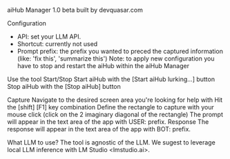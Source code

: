 aiHub Manager 1.0 beta
built by devquasar.com

Configuration 
- API: set your LLM API.
- Shortcut: currently not used
- Prompt prefix: the prefix you wanted to preced the captured information (like: 'fix this', 'summarize this')
Note: to apply new configuration you have to stop and restart the aiHub within the aiHub Manager

Use the tool
  Start/Stop
    Start aiHub with the [Start aiHub lurking...] button
    Stop aiHub with the [Stop aiHub] button

  Capture
    Navigate to the desired screen area you're looking for help with
    Hit the [shift] [F1] key combination
    Define the rectangle to capture with your mouse click (click on the 2 imaginary diagonal of the rectangle)
    The prompt will appear in the text area of the app with USER: prefix.
  Response
    The response will appear in the text area of the app with BOT: prefix.

What LLM to use?
The tool is agnostic of the LLM. We sugest to leverage local LLM inference with LM Studio <lmstudio.ai>. 
